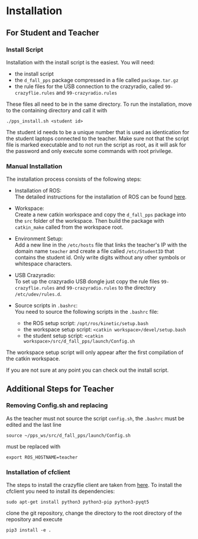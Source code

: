 # Installation

## For Student and Teacher

### Install Script
Installation with the install script is the easiest. You will need:
- the install script
- the ``d_fall_pps`` package compressed in a file called ``package.tar.gz``
- the rule files for the USB connection to the crazyradio, called ``99-crazyflie.rules`` and ``99-crazyradio.rules``

These files all need to be in the same directory. To run the installation, move to the containing directory and call it with
```
./pps_install.sh <student id>
```
The student id needs to be a unique number that is used as identication for the student laptops connected to the teacher. Make sure not that the script file is marked executable and to not run the script as root, as it will ask for the password and only execute some commands with root privilege.

### Manual Installation
The installation process consists of the following steps:

- Installation of ROS: <br />
The detailed instructions for the installation of ROS can be found [here](http://wiki.ros.org/kinetic/Installation/Ubuntu).

- Workspace: <br />
Create a new catkin workspace and copy the ``d_fall_pps`` package into the ``src`` folder of the workspace. Then build the package with ``catkin_make`` called from the workspace root.

- Environment Setup: <br />
Add a new line in the ``/etc/hosts`` file that links the teacher's IP with the domain name ``teacher`` and create a file called ``/etc/StudentID`` that contains the student id. Only write digits without any other symbols or whitespace characters.

- USB Crazyradio: <br />
To set up the crazyradio USB dongle just copy the rule files ``99-crazyflie.rules`` and ``99-crazyradio.rules`` to the directory ``/etc/udev/rules.d``.
- Source scripts in ``.bashrc``: <br />
You need to source the following scripts in the ``.bashrc`` file:
  - the ROS setup script: ``/opt/ros/kinetic/setup.bash``
  - the workspace setup script: ``<catkin workspace>/devel/setup.bash``
  - the student setup script: ``<catkin workspace>/src/d_fall_pps/launch/Config.sh``

The workspace setup script will only appear after the first compilation of the catkin workspace.

If you are not sure at any point you can check out the install script.

## Additional Steps for Teacher

### Removing Config.sh and replacing
As the teacher must not source the script ``config.sh``, the ``.bashrc`` must be edited and the last line
```
source ~/pps_ws/src/d_fall_pps/launch/Config.sh
```
must be replaced with
```
export ROS_HOSTNAME=teacher
```

### Installation of cfclient
The steps to install the crazyflie client are taken from [here](https://github.com/bitcraze/crazyflie-clients-python). To install the cfclient you need to install its dependencies:
```
sudo apt-get install python3 python3-pip python3-pyqt5
```
clone the git repository, change the directory to the root directory of the repository and execute
```
pip3 install -e .
```
